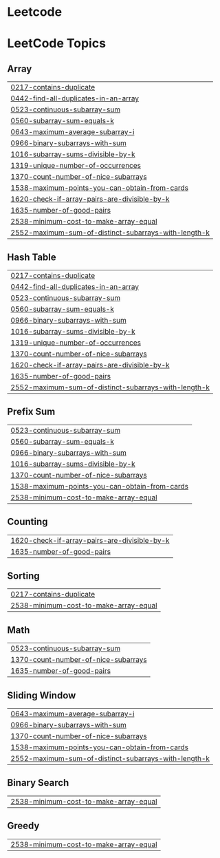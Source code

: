 # Leetcode
<!---LeetCode Topics Start-->
# LeetCode Topics
## Array
|  |
| ------- |
| [0217-contains-duplicate](https://github.com/rickymahto22/Leetcode/tree/master/0217-contains-duplicate) |
| [0442-find-all-duplicates-in-an-array](https://github.com/rickymahto22/Leetcode/tree/master/0442-find-all-duplicates-in-an-array) |
| [0523-continuous-subarray-sum](https://github.com/rickymahto22/Leetcode/tree/master/0523-continuous-subarray-sum) |
| [0560-subarray-sum-equals-k](https://github.com/rickymahto22/Leetcode/tree/master/0560-subarray-sum-equals-k) |
| [0643-maximum-average-subarray-i](https://github.com/rickymahto22/Leetcode/tree/master/0643-maximum-average-subarray-i) |
| [0966-binary-subarrays-with-sum](https://github.com/rickymahto22/Leetcode/tree/master/0966-binary-subarrays-with-sum) |
| [1016-subarray-sums-divisible-by-k](https://github.com/rickymahto22/Leetcode/tree/master/1016-subarray-sums-divisible-by-k) |
| [1319-unique-number-of-occurrences](https://github.com/rickymahto22/Leetcode/tree/master/1319-unique-number-of-occurrences) |
| [1370-count-number-of-nice-subarrays](https://github.com/rickymahto22/Leetcode/tree/master/1370-count-number-of-nice-subarrays) |
| [1538-maximum-points-you-can-obtain-from-cards](https://github.com/rickymahto22/Leetcode/tree/master/1538-maximum-points-you-can-obtain-from-cards) |
| [1620-check-if-array-pairs-are-divisible-by-k](https://github.com/rickymahto22/Leetcode/tree/master/1620-check-if-array-pairs-are-divisible-by-k) |
| [1635-number-of-good-pairs](https://github.com/rickymahto22/Leetcode/tree/master/1635-number-of-good-pairs) |
| [2538-minimum-cost-to-make-array-equal](https://github.com/rickymahto22/Leetcode/tree/master/2538-minimum-cost-to-make-array-equal) |
| [2552-maximum-sum-of-distinct-subarrays-with-length-k](https://github.com/rickymahto22/Leetcode/tree/master/2552-maximum-sum-of-distinct-subarrays-with-length-k) |
## Hash Table
|  |
| ------- |
| [0217-contains-duplicate](https://github.com/rickymahto22/Leetcode/tree/master/0217-contains-duplicate) |
| [0442-find-all-duplicates-in-an-array](https://github.com/rickymahto22/Leetcode/tree/master/0442-find-all-duplicates-in-an-array) |
| [0523-continuous-subarray-sum](https://github.com/rickymahto22/Leetcode/tree/master/0523-continuous-subarray-sum) |
| [0560-subarray-sum-equals-k](https://github.com/rickymahto22/Leetcode/tree/master/0560-subarray-sum-equals-k) |
| [0966-binary-subarrays-with-sum](https://github.com/rickymahto22/Leetcode/tree/master/0966-binary-subarrays-with-sum) |
| [1016-subarray-sums-divisible-by-k](https://github.com/rickymahto22/Leetcode/tree/master/1016-subarray-sums-divisible-by-k) |
| [1319-unique-number-of-occurrences](https://github.com/rickymahto22/Leetcode/tree/master/1319-unique-number-of-occurrences) |
| [1370-count-number-of-nice-subarrays](https://github.com/rickymahto22/Leetcode/tree/master/1370-count-number-of-nice-subarrays) |
| [1620-check-if-array-pairs-are-divisible-by-k](https://github.com/rickymahto22/Leetcode/tree/master/1620-check-if-array-pairs-are-divisible-by-k) |
| [1635-number-of-good-pairs](https://github.com/rickymahto22/Leetcode/tree/master/1635-number-of-good-pairs) |
| [2552-maximum-sum-of-distinct-subarrays-with-length-k](https://github.com/rickymahto22/Leetcode/tree/master/2552-maximum-sum-of-distinct-subarrays-with-length-k) |
## Prefix Sum
|  |
| ------- |
| [0523-continuous-subarray-sum](https://github.com/rickymahto22/Leetcode/tree/master/0523-continuous-subarray-sum) |
| [0560-subarray-sum-equals-k](https://github.com/rickymahto22/Leetcode/tree/master/0560-subarray-sum-equals-k) |
| [0966-binary-subarrays-with-sum](https://github.com/rickymahto22/Leetcode/tree/master/0966-binary-subarrays-with-sum) |
| [1016-subarray-sums-divisible-by-k](https://github.com/rickymahto22/Leetcode/tree/master/1016-subarray-sums-divisible-by-k) |
| [1370-count-number-of-nice-subarrays](https://github.com/rickymahto22/Leetcode/tree/master/1370-count-number-of-nice-subarrays) |
| [1538-maximum-points-you-can-obtain-from-cards](https://github.com/rickymahto22/Leetcode/tree/master/1538-maximum-points-you-can-obtain-from-cards) |
| [2538-minimum-cost-to-make-array-equal](https://github.com/rickymahto22/Leetcode/tree/master/2538-minimum-cost-to-make-array-equal) |
## Counting
|  |
| ------- |
| [1620-check-if-array-pairs-are-divisible-by-k](https://github.com/rickymahto22/Leetcode/tree/master/1620-check-if-array-pairs-are-divisible-by-k) |
| [1635-number-of-good-pairs](https://github.com/rickymahto22/Leetcode/tree/master/1635-number-of-good-pairs) |
## Sorting
|  |
| ------- |
| [0217-contains-duplicate](https://github.com/rickymahto22/Leetcode/tree/master/0217-contains-duplicate) |
| [2538-minimum-cost-to-make-array-equal](https://github.com/rickymahto22/Leetcode/tree/master/2538-minimum-cost-to-make-array-equal) |
## Math
|  |
| ------- |
| [0523-continuous-subarray-sum](https://github.com/rickymahto22/Leetcode/tree/master/0523-continuous-subarray-sum) |
| [1370-count-number-of-nice-subarrays](https://github.com/rickymahto22/Leetcode/tree/master/1370-count-number-of-nice-subarrays) |
| [1635-number-of-good-pairs](https://github.com/rickymahto22/Leetcode/tree/master/1635-number-of-good-pairs) |
## Sliding Window
|  |
| ------- |
| [0643-maximum-average-subarray-i](https://github.com/rickymahto22/Leetcode/tree/master/0643-maximum-average-subarray-i) |
| [0966-binary-subarrays-with-sum](https://github.com/rickymahto22/Leetcode/tree/master/0966-binary-subarrays-with-sum) |
| [1370-count-number-of-nice-subarrays](https://github.com/rickymahto22/Leetcode/tree/master/1370-count-number-of-nice-subarrays) |
| [1538-maximum-points-you-can-obtain-from-cards](https://github.com/rickymahto22/Leetcode/tree/master/1538-maximum-points-you-can-obtain-from-cards) |
| [2552-maximum-sum-of-distinct-subarrays-with-length-k](https://github.com/rickymahto22/Leetcode/tree/master/2552-maximum-sum-of-distinct-subarrays-with-length-k) |
## Binary Search
|  |
| ------- |
| [2538-minimum-cost-to-make-array-equal](https://github.com/rickymahto22/Leetcode/tree/master/2538-minimum-cost-to-make-array-equal) |
## Greedy
|  |
| ------- |
| [2538-minimum-cost-to-make-array-equal](https://github.com/rickymahto22/Leetcode/tree/master/2538-minimum-cost-to-make-array-equal) |
<!---LeetCode Topics End-->